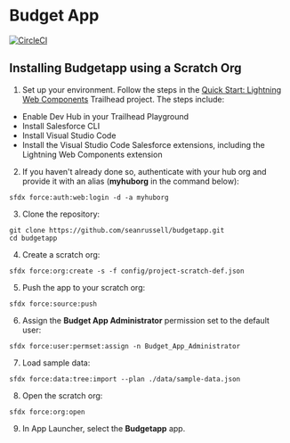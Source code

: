 # Budget App

[![CircleCI](https://circleci.com/gh/seanrussell/budgetapp.svg?style=svg)](https://circleci.com/gh/seanrussell/budgetapp)

## Installing Budgetapp using a Scratch Org

1. Set up your environment. Follow the steps in the [Quick Start: Lightning Web Components](https://trailhead.salesforce.com/content/learn/projects/quick-start-lightning-web-components/) Trailhead project. The steps include:

-   Enable Dev Hub in your Trailhead Playground
-   Install Salesforce CLI
-   Install Visual Studio Code
-   Install the Visual Studio Code Salesforce extensions, including the Lightning Web Components extension

2. If you haven't already done so, authenticate with your hub org and provide it with an alias (**myhuborg** in the command below):

```
sfdx force:auth:web:login -d -a myhuborg
```

3. Clone the repository:

```
git clone https://github.com/seanrussell/budgetapp.git
cd budgetapp
```

4. Create a scratch org:

```
sfdx force:org:create -s -f config/project-scratch-def.json
```

5. Push the app to your scratch org:

```
sfdx force:source:push
```

6. Assign the **Budget App Administrator** permission set to the default user:

```
sfdx force:user:permset:assign -n Budget_App_Administrator
```

7. Load sample data:

```
sfdx force:data:tree:import --plan ./data/sample-data.json
```

8. Open the scratch org:

```
sfdx force:org:open
```

9. In App Launcher, select the **Budgetapp** app.